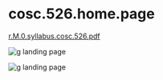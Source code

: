 # cosc.526.home.page  

[r.M.0.syllabus.cosc.526.pdf](https://github.com/cosc-526/cosc.526.home.page/files/11466873/r.M.0.syllabus.cosc.526.pdf)  

![g landing page](https://github.com/cosc-526/cosc.526.home.page/assets/133147275/b7d8fb79-5a5e-4e23-a0ad-a3e4b4af8ad9)  

![g landing page](https://github.com/cosc-526/cosc.526.home.page/assets/133147275/cce139e0-0f57-4343-b6a5-31d69aed1002)  
